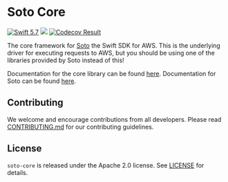 # Soto Core

[<img src="http://img.shields.io/badge/swift-5.7-brightgreen.svg" alt="Swift 5.7" />](https://swift.org)
[<img src="https://github.com/soto-project/soto-core/workflows/CI/badge.svg" />](https://github.com/soto-project/soto-core/actions)
[<img src="https://codecov.io/gh/soto-project/soto-core/branch/main/graph/badge.svg" alt="Codecov Result" />](https://codecov.io/gh/soto-project/soto-core)

The core framework for [Soto](https://github.com/soto-project/soto) the Swift SDK for AWS. This is the underlying driver for executing requests to AWS, but you should be using one of the libraries provided by Soto instead of this! 

Documentation for the core library can be found [here](https://soto-project.github.io/soto-core). Documentation for Soto can be found [here](https://soto.codes).

## Contributing

We welcome and encourage contributions from all developers. Please read [CONTRIBUTING.md](CONTRIBUTING.md) for our contributing guidelines.

## License

`soto-core` is released under the Apache 2.0 license. See [LICENSE](LICENSE) for details.
